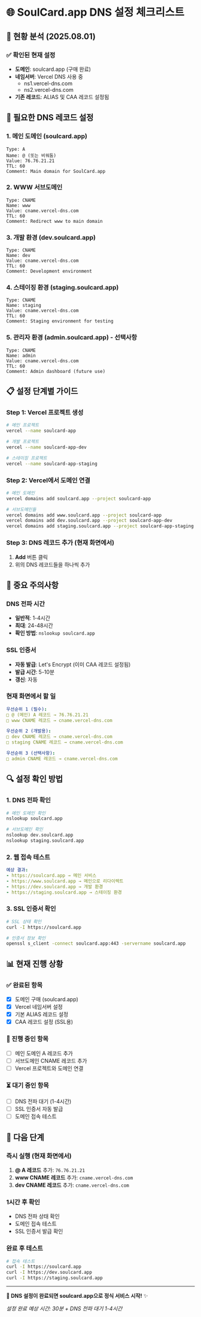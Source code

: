# 🌐 SoulCard.app DNS 설정 체크리스트

## 📅 현황 분석 (2025.08.01)

### ✅ 확인된 현재 설정
- **도메인**: soulcard.app (구매 완료)
- **네임서버**: Vercel DNS 사용 중
  - ns1.vercel-dns.com
  - ns2.vercel-dns.com
- **기존 레코드**: ALIAS 및 CAA 레코드 설정됨

## 🎯 필요한 DNS 레코드 설정

### 1. 메인 도메인 (soulcard.app)
```dns
Type: A
Name: @ (또는 비워둠)
Value: 76.76.21.21
TTL: 60
Comment: Main domain for SoulCard.app
```

### 2. WWW 서브도메인
```dns
Type: CNAME
Name: www
Value: cname.vercel-dns.com
TTL: 60
Comment: Redirect www to main domain
```

### 3. 개발 환경 (dev.soulcard.app)
```dns
Type: CNAME
Name: dev
Value: cname.vercel-dns.com
TTL: 60
Comment: Development environment
```

### 4. 스테이징 환경 (staging.soulcard.app)
```dns
Type: CNAME
Name: staging
Value: cname.vercel-dns.com
TTL: 60
Comment: Staging environment for testing
```

### 5. 관리자 환경 (admin.soulcard.app) - 선택사항
```dns
Type: CNAME
Name: admin
Value: cname.vercel-dns.com
TTL: 60
Comment: Admin dashboard (future use)
```

## 📋 설정 단계별 가이드

### Step 1: Vercel 프로젝트 생성
```bash
# 메인 프로젝트
vercel --name soulcard-app

# 개발 프로젝트
vercel --name soulcard-app-dev

# 스테이징 프로젝트
vercel --name soulcard-app-staging
```

### Step 2: Vercel에서 도메인 연결
```bash
# 메인 도메인
vercel domains add soulcard.app --project soulcard-app

# 서브도메인들
vercel domains add www.soulcard.app --project soulcard-app
vercel domains add dev.soulcard.app --project soulcard-app-dev
vercel domains add staging.soulcard.app --project soulcard-app-staging
```

### Step 3: DNS 레코드 추가 (현재 화면에서)
1. **Add** 버튼 클릭
2. 위의 DNS 레코드들을 하나씩 추가

## 🚨 중요 주의사항

### DNS 전파 시간
- **일반적**: 1-4시간
- **최대**: 24-48시간
- **확인 방법**: `nslookup soulcard.app`

### SSL 인증서
- **자동 발급**: Let's Encrypt (이미 CAA 레코드 설정됨)
- **발급 시간**: 5-10분
- **갱신**: 자동

### 현재 화면에서 할 일
```yaml
우선순위 1 (필수):
□ @ (메인) A 레코드 → 76.76.21.21
□ www CNAME 레코드 → cname.vercel-dns.com

우선순위 2 (개발용):
□ dev CNAME 레코드 → cname.vercel-dns.com
□ staging CNAME 레코드 → cname.vercel-dns.com

우선순위 3 (선택사항):
□ admin CNAME 레코드 → cname.vercel-dns.com
```

## 🔍 설정 확인 방법

### 1. DNS 전파 확인
```bash
# 메인 도메인 확인
nslookup soulcard.app

# 서브도메인 확인
nslookup dev.soulcard.app
nslookup staging.soulcard.app
```

### 2. 웹 접속 테스트
```yaml
예상 결과:
- https://soulcard.app → 메인 서비스
- https://www.soulcard.app → 메인으로 리다이렉트
- https://dev.soulcard.app → 개발 환경
- https://staging.soulcard.app → 스테이징 환경
```

### 3. SSL 인증서 확인
```bash
# SSL 상태 확인
curl -I https://soulcard.app

# 인증서 정보 확인
openssl s_client -connect soulcard.app:443 -servername soulcard.app
```

## 📊 현재 진행 상황

### ✅ 완료된 항목
- [x] 도메인 구매 (soulcard.app)
- [x] Vercel 네임서버 설정
- [x] 기본 ALIAS 레코드 설정
- [x] CAA 레코드 설정 (SSL용)

### 🚧 진행 중인 항목
- [ ] 메인 도메인 A 레코드 추가
- [ ] 서브도메인 CNAME 레코드 추가
- [ ] Vercel 프로젝트와 도메인 연결

### ⏳ 대기 중인 항목
- [ ] DNS 전파 대기 (1-4시간)
- [ ] SSL 인증서 자동 발급
- [ ] 도메인 접속 테스트

## 🎯 다음 단계

### 즉시 실행 (현재 화면에서)
1. **@ A 레코드** 추가: `76.76.21.21`
2. **www CNAME 레코드** 추가: `cname.vercel-dns.com`
3. **dev CNAME 레코드** 추가: `cname.vercel-dns.com`

### 1시간 후 확인
- DNS 전파 상태 확인
- 도메인 접속 테스트
- SSL 인증서 발급 확인

### 완료 후 테스트
```bash
# 접속 테스트
curl -I https://soulcard.app
curl -I https://dev.soulcard.app
curl -I https://staging.soulcard.app
```

---

**🌟 DNS 설정이 완료되면 soulcard.app으로 정식 서비스 시작!** ✨

*설정 완료 예상 시간: 30분 + DNS 전파 대기 1-4시간*